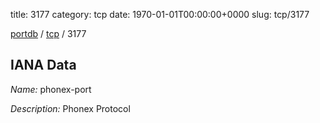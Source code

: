 title: 3177
category: tcp
date: 1970-01-01T00:00:00+0000
slug: tcp/3177

[portdb](/) / [tcp](/category/tcp.html) / 3177


## IANA Data

_Name:_ phonex-port

_Description:_ Phonex Protocol

